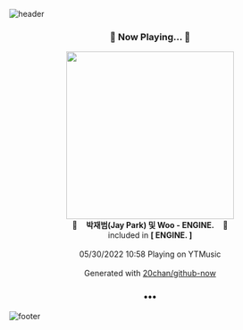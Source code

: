 ![header](https://capsule-render.vercel.app/api?type=wave&height=170&section=header&text=Hi.%20I'm%20SHIFT&fontColor=090707&fontAlignX=45&fontAlignY=65&fontSize=100)

<h3 align="center">🎵 Now Playing... 🎵</h3>
<p align="center">
  <a href="https://music.youtube.com/watch?v=g2m5bVadulM">
    <img width="300" src="https://lh3.googleusercontent.com/QeJD_zH-HZc3TklywNo9mJvjn98noYbEAxiKH7Ns394o02pDwUfnYN-rQAEYuJM-5MFeo_Ux_QhgIHg">
  </a>
  <br>
  🎵&nbsp&nbsp&nbsp <b>박재범(Jay Park) 및 Woo - ENGINE.</b> &nbsp&nbsp&nbsp🎵
  <br>
  included in <b>[ ENGINE. ]</b>
  
  <br />
  <br />
  05/30/2022 10:58 Playing on YTMusic
  <br />
  <br />
  Generated with <a href="https://github.com/20chan/github-now">20chan/github-now</a>
</p>

<h3 align="center">•••</h3>

![footer](https://capsule-render.vercel.app/api?type=wave&height=150&section=footer)
